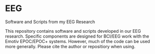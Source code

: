 # EEG
Software and Scripts from my EEG Research

This repository contains software and scripts developed in our EEG research.  Specific components are designed for BCI/EEG work with the Emotiv EPOC/EPOC+ systems.  However, much of the code can be used more generally.  Please cite the author or repositiory when using.
